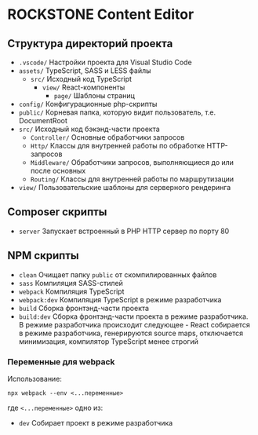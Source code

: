 # ROCKSTONE Content Editor

## Структура директорий проекта
- `.vscode/` Настройки проекта для Visual Studio Code
- `assets/` TypeScript, SASS и LESS файлы
	- `src/` Исходный код TypeScript
		- `view/` React-компоненты
			- `page/` Шаблоны страниц
- `config/` Конфигурационные php-скрипты
- `public/` Корневая папка, которую видит пользователь, т.е. DocumentRoot
- `src/` Исходный код бэкэнд-части проекта
	- `Controller/` Основные обработчики запросов
	- `Http/` Классы для внутренней работы по обработке HTTP-запросов
	- `Middleware/` Обработчики запросов, выполняющиеся до или после основных
	- `Routing/` Классы для внутренней работы по маршрутизации
- `view/` Пользовательские шаблоны для серверного рендеринга

## Composer скрипты
- `server` Запускает встроенный в PHP HTTP сервер по порту 80

## NPM скрипты
- `clean` Очищает папку `public` от скомпилированных файлов
- `sass` Компиляция SASS-стилей
- `webpack` Компиляция TypeScript
- `webpack:dev` Компиляция TypeScript в режиме разработчика
- `build` Сборка фронтэнд-части проекта
- `build:dev` Сборка фронтэнд-части проекта в режиме разработчика. В режиме разработчика происходит следующее - React собирается в режиме разработчика, генерируются source maps, отключается минимизация, компилятор TypeScript менее строгий

### Переменные для webpack
Использование:
```
npx webpack --env <...переменные>
```
где `<...переменные>` одно из:
- `dev` Собирает проект в режиме разработчика
